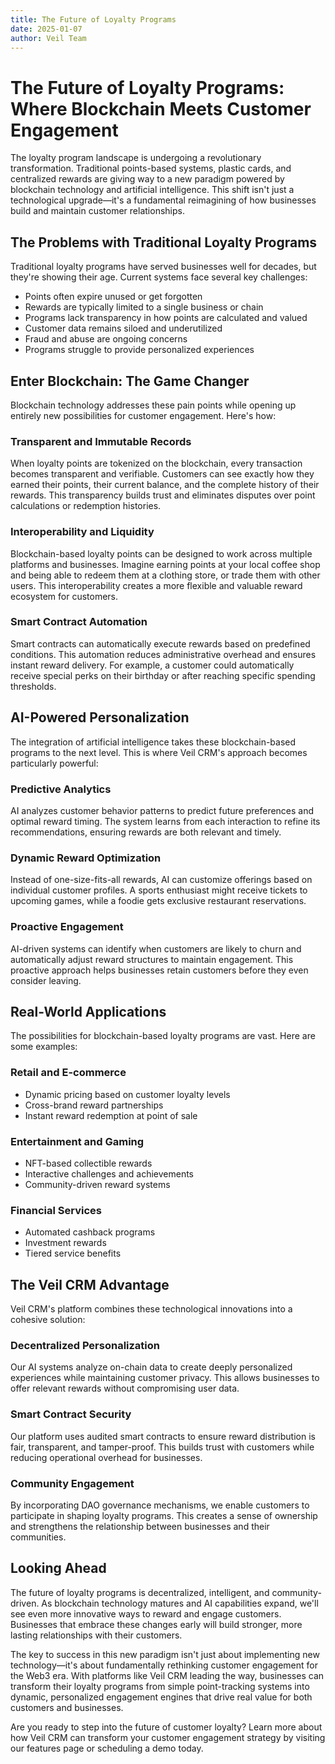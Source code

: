 ```yaml
---
title: The Future of Loyalty Programs
date: 2025-01-07
author: Veil Team
---
```


# The Future of Loyalty Programs: Where Blockchain Meets Customer Engagement

The loyalty program landscape is undergoing a revolutionary transformation. Traditional points-based systems, plastic cards, and centralized rewards are giving way to a new paradigm powered by blockchain technology and artificial intelligence. This shift isn't just a technological upgrade—it's a fundamental reimagining of how businesses build and maintain customer relationships.

## The Problems with Traditional Loyalty Programs

Traditional loyalty programs have served businesses well for decades, but they're showing their age. Current systems face several key challenges:

- Points often expire unused or get forgotten
- Rewards are typically limited to a single business or chain
- Programs lack transparency in how points are calculated and valued
- Customer data remains siloed and underutilized
- Fraud and abuse are ongoing concerns
- Programs struggle to provide personalized experiences

## Enter Blockchain: The Game Changer

Blockchain technology addresses these pain points while opening up entirely new possibilities for customer engagement. Here's how:

### Transparent and Immutable Records

When loyalty points are tokenized on the blockchain, every transaction becomes transparent and verifiable. Customers can see exactly how they earned their points, their current balance, and the complete history of their rewards. This transparency builds trust and eliminates disputes over point calculations or redemption histories.

### Interoperability and Liquidity

Blockchain-based loyalty points can be designed to work across multiple platforms and businesses. Imagine earning points at your local coffee shop and being able to redeem them at a clothing store, or trade them with other users. This interoperability creates a more flexible and valuable reward ecosystem for customers.

### Smart Contract Automation

Smart contracts can automatically execute rewards based on predefined conditions. This automation reduces administrative overhead and ensures instant reward delivery. For example, a customer could automatically receive special perks on their birthday or after reaching specific spending thresholds.

## AI-Powered Personalization

The integration of artificial intelligence takes these blockchain-based programs to the next level. This is where Veil CRM's approach becomes particularly powerful:

### Predictive Analytics

AI analyzes customer behavior patterns to predict future preferences and optimal reward timing. The system learns from each interaction to refine its recommendations, ensuring rewards are both relevant and timely.

### Dynamic Reward Optimization

Instead of one-size-fits-all rewards, AI can customize offerings based on individual customer profiles. A sports enthusiast might receive tickets to upcoming games, while a foodie gets exclusive restaurant reservations.

### Proactive Engagement

AI-driven systems can identify when customers are likely to churn and automatically adjust reward structures to maintain engagement. This proactive approach helps businesses retain customers before they even consider leaving.

## Real-World Applications

The possibilities for blockchain-based loyalty programs are vast. Here are some examples:

### Retail and E-commerce
- Dynamic pricing based on customer loyalty levels
- Cross-brand reward partnerships
- Instant reward redemption at point of sale

### Entertainment and Gaming
- NFT-based collectible rewards
- Interactive challenges and achievements
- Community-driven reward systems

### Financial Services
- Automated cashback programs
- Investment rewards
- Tiered service benefits

## The Veil CRM Advantage

Veil CRM's platform combines these technological innovations into a cohesive solution:

### Decentralized Personalization
Our AI systems analyze on-chain data to create deeply personalized experiences while maintaining customer privacy. This allows businesses to offer relevant rewards without compromising user data.

### Smart Contract Security
Our platform uses audited smart contracts to ensure reward distribution is fair, transparent, and tamper-proof. This builds trust with customers while reducing operational overhead for businesses.

### Community Engagement
By incorporating DAO governance mechanisms, we enable customers to participate in shaping loyalty programs. This creates a sense of ownership and strengthens the relationship between businesses and their communities.

## Looking Ahead

The future of loyalty programs is decentralized, intelligent, and community-driven. As blockchain technology matures and AI capabilities expand, we'll see even more innovative ways to reward and engage customers. Businesses that embrace these changes early will build stronger, more lasting relationships with their customers.

The key to success in this new paradigm isn't just about implementing new technology—it's about fundamentally rethinking customer engagement for the Web3 era. With platforms like Veil CRM leading the way, businesses can transform their loyalty programs from simple point-tracking systems into dynamic, personalized engagement engines that drive real value for both customers and businesses.

Are you ready to step into the future of customer loyalty? Learn more about how Veil CRM can transform your customer engagement strategy by visiting our features page or scheduling a demo today.